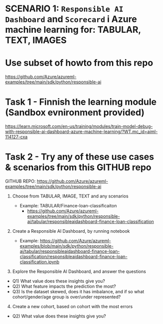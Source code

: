 # SCENARIO 1: `Responsible AI Dashboard` and `Scorecard` i Azure machine learning for: TABULAR, TEXT, IMAGES


# Use subset of howto from this repo

https://github.com/Azure/azureml-examples/tree/main/sdk/python/responsible-ai


# Task 1 - Finnish the learning module (Sandbox evnironment provided)

https://learn.microsoft.com/en-us/training/modules/train-model-debug-with-responsible-ai-dashboard-azure-machine-learning/?WT.mc_id=aiml-114127-cxa

# Task 2 - Try any of these use cases & scenarios from this GITHUB repo

GITHUB REPO: https://github.com/Azure/azureml-examples/tree/main/sdk/python/responsible-ai

1) Choose from TABULAR, IMAGE, TEXT and any scenarios
    - Example: TABULAR/Finance-loan-classificaiton
        - https://github.com/Azure/azureml-examples/tree/main/sdk/python/responsible-ai/tabular/responsibleaidashboard-finance-loan-classification

2) Create a Responsible AI Dashboard, by running notebook
    - Example: https://github.com/Azure/azureml-examples/blob/main/sdk/python/responsible-ai/tabular/responsibleaidashboard-finance-loan-classification/responsibleaidashboard-finance-loan-classification.ipynb
3) Explore the Responsible AI Dashboard, and answer the questions
- Q1) What value does these insights give you?
- Q2) What feature impacts the prediction the most? 
- Q3) Is the dataset skewed, does it has imbalance, and if so what cohort/gender/age group is over/under represented?

4) Create a new cohort, based on cohort with the most errors
- Q2) What value does these insights give you?



